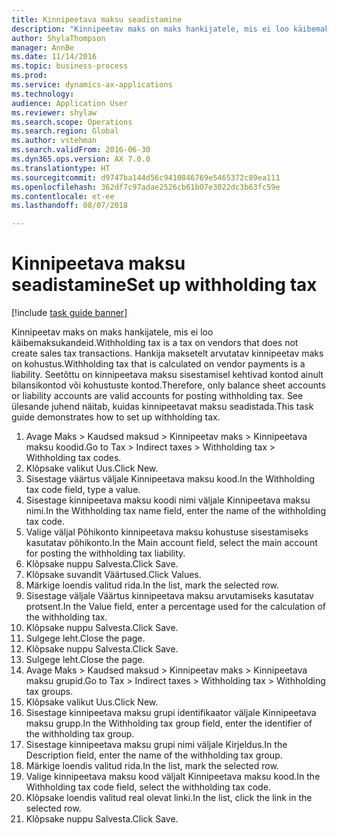 ```yaml
--- 
title: Kinnipeetava maksu seadistamine
description: "Kinnipeetav maks on maks hankijatele, mis ei loo käibemaksukandeid."
author: ShylaThompson
manager: AnnBe
ms.date: 11/14/2016
ms.topic: business-process
ms.prod: 
ms.service: dynamics-ax-applications
ms.technology: 
audience: Application User
ms.reviewer: shylaw
ms.search.scope: Operations
ms.search.region: Global
ms.author: vstehman
ms.search.validFrom: 2016-06-30
ms.dyn365.ops.version: AX 7.0.0
ms.translationtype: HT
ms.sourcegitcommit: d9747ba144d56c9410846769e5465372c89ea111
ms.openlocfilehash: 362df7c97adae2526cb61b07e3022dc3b63fc59e
ms.contentlocale: et-ee
ms.lasthandoff: 08/07/2018

---
```

# <a name="set-up-withholding-tax"></a><span data-ttu-id="9c19a-103">Kinnipeetava maksu seadistamine</span><span class="sxs-lookup"><span data-stu-id="9c19a-103">Set up withholding tax</span></span>

[!include [task guide banner](../../includes/task-guide-banner.md)]

<span data-ttu-id="9c19a-104">Kinnipeetav maks on maks hankijatele, mis ei loo käibemaksukandeid.</span><span class="sxs-lookup"><span data-stu-id="9c19a-104">Withholding tax is a tax on vendors that does not create sales tax transactions.</span></span> <span data-ttu-id="9c19a-105">Hankija maksetelt arvutatav kinnipeetav maks on kohustus.</span><span class="sxs-lookup"><span data-stu-id="9c19a-105">Withholding tax that is calculated on vendor payments is a liability.</span></span> <span data-ttu-id="9c19a-106">Seetõttu on kinnipeetava maksu sisestamisel kehtivad kontod ainult bilansikontod või kohustuste kontod.</span><span class="sxs-lookup"><span data-stu-id="9c19a-106">Therefore, only balance sheet accounts or liability accounts are valid accounts for posting withholding tax.</span></span> <span data-ttu-id="9c19a-107">See ülesande juhend näitab, kuidas kinnipeetavat maksu seadistada.</span><span class="sxs-lookup"><span data-stu-id="9c19a-107">This task guide demonstrates how to set up withholding tax.</span></span>

1. <span data-ttu-id="9c19a-108">Avage Maks > Kaudsed maksud > Kinnipeetav maks > Kinnipeetava maksu koodid.</span><span class="sxs-lookup"><span data-stu-id="9c19a-108">Go to Tax > Indirect taxes > Withholding tax > Withholding tax codes.</span></span>
2. <span data-ttu-id="9c19a-109">Klõpsake valikut Uus.</span><span class="sxs-lookup"><span data-stu-id="9c19a-109">Click New.</span></span>
3. <span data-ttu-id="9c19a-110">Sisestage väärtus väljale Kinnipeetava maksu kood.</span><span class="sxs-lookup"><span data-stu-id="9c19a-110">In the Withholding tax code field, type a value.</span></span>
4. <span data-ttu-id="9c19a-111">Sisestage kinnipeetava maksu koodi nimi väljale Kinnipeetava maksu nimi.</span><span class="sxs-lookup"><span data-stu-id="9c19a-111">In the Withholding tax name field, enter the name of the withholding tax code.</span></span>
5. <span data-ttu-id="9c19a-112">Valige väljal Põhikonto kinnipeetava maksu kohustuse sisestamiseks kasutatav põhikonto.</span><span class="sxs-lookup"><span data-stu-id="9c19a-112">In the Main account field, select the main account for posting the withholding tax liability.</span></span>
6. <span data-ttu-id="9c19a-113">Klõpsake nuppu Salvesta.</span><span class="sxs-lookup"><span data-stu-id="9c19a-113">Click Save.</span></span>
7. <span data-ttu-id="9c19a-114">Klõpsake suvandit Väärtused.</span><span class="sxs-lookup"><span data-stu-id="9c19a-114">Click Values.</span></span>
8. <span data-ttu-id="9c19a-115">Märkige loendis valitud rida.</span><span class="sxs-lookup"><span data-stu-id="9c19a-115">In the list, mark the selected row.</span></span>
9. <span data-ttu-id="9c19a-116">Sisestage väljale Väärtus kinnipeetava maksu arvutamiseks kasutatav protsent.</span><span class="sxs-lookup"><span data-stu-id="9c19a-116">In the Value field, enter a percentage used for the calculation of the withholding tax.</span></span>
10. <span data-ttu-id="9c19a-117">Klõpsake nuppu Salvesta.</span><span class="sxs-lookup"><span data-stu-id="9c19a-117">Click Save.</span></span>
11. <span data-ttu-id="9c19a-118">Sulgege leht.</span><span class="sxs-lookup"><span data-stu-id="9c19a-118">Close the page.</span></span>
12. <span data-ttu-id="9c19a-119">Klõpsake nuppu Salvesta.</span><span class="sxs-lookup"><span data-stu-id="9c19a-119">Click Save.</span></span>
13. <span data-ttu-id="9c19a-120">Sulgege leht.</span><span class="sxs-lookup"><span data-stu-id="9c19a-120">Close the page.</span></span>
14. <span data-ttu-id="9c19a-121">Avage Maks > Kaudsed maksud > Kinnipeetav maks > Kinnipeetava maksu grupid.</span><span class="sxs-lookup"><span data-stu-id="9c19a-121">Go to Tax > Indirect taxes > Withholding tax > Withholding tax groups.</span></span>
15. <span data-ttu-id="9c19a-122">Klõpsake valikut Uus.</span><span class="sxs-lookup"><span data-stu-id="9c19a-122">Click New.</span></span>
16. <span data-ttu-id="9c19a-123">Sisestage kinnipeetava maksu grupi identifikaator väljale Kinnipeetava maksu grupp.</span><span class="sxs-lookup"><span data-stu-id="9c19a-123">In the Withholding tax group field, enter the identifier of the withholding tax group.</span></span>
17. <span data-ttu-id="9c19a-124">Sisestage kinnipeetava maksu grupi nimi väljale Kirjeldus.</span><span class="sxs-lookup"><span data-stu-id="9c19a-124">In the Description field, enter the name of the withholding tax group.</span></span>
18. <span data-ttu-id="9c19a-125">Märkige loendis valitud rida.</span><span class="sxs-lookup"><span data-stu-id="9c19a-125">In the list, mark the selected row.</span></span>
19. <span data-ttu-id="9c19a-126">Valige kinnipeetava maksu kood väljalt Kinnipeetava maksu kood.</span><span class="sxs-lookup"><span data-stu-id="9c19a-126">In the Withholding tax code field, select the withholding tax code.</span></span>
20. <span data-ttu-id="9c19a-127">Klõpsake loendis valitud real olevat linki.</span><span class="sxs-lookup"><span data-stu-id="9c19a-127">In the list, click the link in the selected row.</span></span>
21. <span data-ttu-id="9c19a-128">Klõpsake nuppu Salvesta.</span><span class="sxs-lookup"><span data-stu-id="9c19a-128">Click Save.</span></span>


